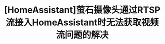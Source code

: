 ---
title: "[HomeAssistant]萤石摄像头通过RTSP流接入HomeAssistant时无法获取视频流问题的解决"
published: 2025-01-22
description: "如题"
image: "https://raw.githubusercontent.com/MCDReforged/MCDReforged/master/logo/images/logo_long.png"
tags: ["HomeAssistantt"]
category: HomeAssistant
series: HomeAssistant
draft: true
---